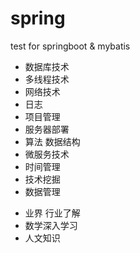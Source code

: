 # spring
test for springboot &amp; mybatis

- 数据库技术
- 多线程技术
- 网络技术
- 日志
- 项目管理
- 服务器部署
- 算法 数据结构
- 微服务技术
- 时间管理
- 技术挖掘
- 数据管理

+ 业界 行业了解
+ 数学深入学习
+ 人文知识